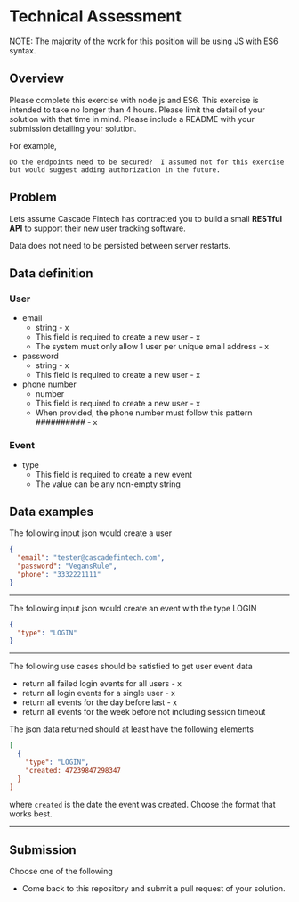 # Technical Assessment
NOTE: The majority of the work for this position will be using JS with ES6 syntax.
## Overview
Please complete this exercise with node.js and ES6. This exercise is intended to take no longer than 4 hours.  Please limit the detail of your solution with that time in mind.  Please include a README with your submission detailing your solution.

For example, 
```
Do the endpoints need to be secured?  I assumed not for this exercise but would suggest adding authorization in the future.
```
## Problem
Lets assume Cascade Fintech has contracted you to build a small **RESTful API** to support their new user tracking software.  

Data does not need to be persisted between server restarts. 

## Data definition

### User
- email
  - string - x
  - This field is required to create a new user - x
  - The system must only allow 1 user per unique email address - x
- password
  - string - x
  - This field is required to create a new user - x
- phone number 
  - number
  - This field is required to create a new user - x
  - When provided, the phone number must follow this pattern ########## - x
### Event
- type
  - This field is required to create a new event
  - The value can be any non-empty string
 
## Data examples

The following input json would create a user
```json
{
  "email": "tester@cascadefintech.com",
  "password": "VegansRule",
  "phone": "3332221111"
}
```
___
The following input json would create an event with the type LOGIN
```json
{
  "type": "LOGIN"
}
```
___

The following use cases should be satisfied to get user event data
- return all failed login events for all users - x
- return all login events for a single user - x
- return all events for the day before last - x
- return all events for the week before not including session timeout

The json data returned should at least have the following elements
```json
[
  {
    "type": "LOGIN",
    "created: 47239847298347
  }
]
```
where `created` is the date the event was created.  Choose the format that works best. 
___

## Submission
Choose one of the following
- Come back to this repository and submit a pull request of your solution.
